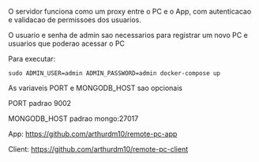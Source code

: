 O servidor funciona como um proxy entre o PC e o App, com autenticacao e validacao de permissoes dos usuarios.

O usuario e senha de admin sao necessarios para registrar um novo PC e usuarios que poderao acessar o PC

Para executar:

`sudo ADMIN_USER=admin ADMIN_PASSWORD=admin docker-compose up`

As variaveis PORT e MONGODB_HOST sao opcionais

PORT padrao 9002

MONGODB_HOST padrao mongo:27017

App: https://github.com/arthurdm10/remote-pc-app

Client: https://github.com/arthurdm10/remote-pc-client
